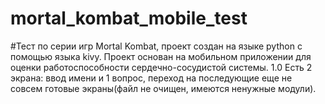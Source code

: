 # mortal_kombat_mobile_test
#Тест по серии игр Mortal Kombat, проект создан на языке python с помощью языка kivy.
Проект основан на мобильном приложении для оценки работоспособности сердечно-сосудистой системы.
1.0 Есть 2 экрана: ввод имени и 1 вопрос, переход на последующие еще не совсем готовые экраны(файл не очищен, имеются ненужные модули).
